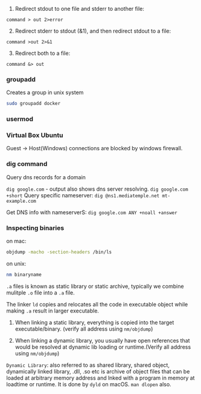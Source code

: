 1. Redirect stdout to one file and stderr to another file:

`command > out 2>error`

2. Redirect stderr to stdout (&1), and then redirect stdout to a file:

`command >out 2>&1`

3. Redirect both to a file:

`command &> out`

### groupadd

Creates a group in unix system

```sh
sudo groupadd docker
```

### usermod



### Virtual Box Ubuntu

Guest -> Host(Windows) connections are blocked by windows firewall.

### dig command

Query dns records for a domain

`dig google.com` - output also shows dns server resolving.
`dig google.com +short`
Query specific nameserver: `dig @ns1.mediatemple.net mt-example.com`

Get DNS info with nameserverS:
`dig google.com ANY +noall +answer`


### Inspecting binaries

on mac:
```sh
objdump -macho -section-headers /bin/ls
```
on unix:
```sh
nm binaryname
```

`.a` files is known as static library or static archive, typically we combine mulitple `.o` file into a `.a` file.

The linker `ld` copies and relocates all the code in executable object while making `.a` result in larger executable.

1. When linking a static library, everything is copied into the target executable/binary. (verify all address using `nm/objdump`)

2. When linking a dynamic library, you usually have open references
that would be resolved at dynamic lib loading or runtime.(Verify all address using `nm/objdump`)

`Dynamic Library`: also referred to as shared library, shared object, dynamically linked library, .dll, .so etc is archive of object files that can be loaded at arbitrary memory address
and lnked with a program in memory at loadtime or runtime.
It is done by `dyld` on macOS. `man dlopen` also.